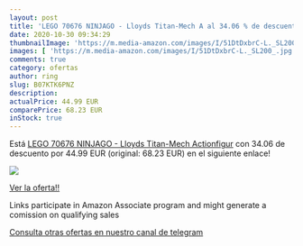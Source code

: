 ```yaml
---
layout: post
title: 'LEGO 70676 NINJAGO - Lloyds Titan-Mech A al 34.06 % de descuento'
date: 2020-10-30 09:34:29
thumbnailImage: 'https://m.media-amazon.com/images/I/51DtDxbrC-L._SL200_.jpg'
images: [ 'https://m.media-amazon.com/images/I/51DtDxbrC-L._SL200_.jpg' ]
comments: true
category: ofertas
author: ring
slug: B07KTK6PNZ
description:
actualPrice: 44.99 EUR
comparePrice: 68.23 EUR
inStock: true
---
```


Está [LEGO 70676 NINJAGO - Lloyds Titan-Mech Actionfigur](https://www.amazon.de/dp/B07KTK6PNZ/?tag=tolees0ca-21) con 34.06 de descuento por 44.99 EUR (original: 68.23 EUR) en el siguiente enlace!

[![](https://m.media-amazon.com/images/I/51DtDxbrC-L._SL200_.jpg)](https://www.amazon.de/dp/B07KTK6PNZ/?tag=tolees0ca-21)

[Ver la oferta!!](https://www.amazon.de/dp/B07KTK6PNZ/?tag=tolees0ca-21)

Links participate in Amazon Associate program and might generate a comission on qualifying sales

[Consulta otras ofertas en nuestro canal de telegram](https://t.me/s/ofertas25)
